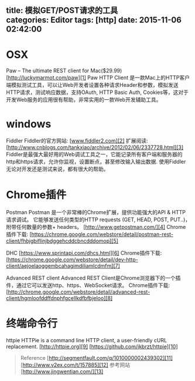 title: 模拟GET/POST请求的工具			
categories: Editor
tags: [http]
date: 2015-11-06 02:42:00
---

# OSX


Paw – The ultimate REST client for Mac($29.99)
[http://luckymarmot.com/paw][1]
Paw HTTP Client 是一款Mac上的HTTP客户端模拟测试工具，可以让Web开发者设置各种请求Header和参数，模拟发送HTTP请求，测试响应数据，支持OAuth, HTTP Basic Auth, Cookies等，这对于开发Web服务的应用很有帮助，非常实用的一款Web开发辅助工具。


# windows


Fiddler
Fiddler的官方网站: [www.fiddler2.com][2]
扩展阅读: [http://www.cnblogs.com/tankxiao/archive/2012/02/06/2337728.html][3]
Fiddler是最强大最好用的Web调试工具之一，它能记录所有客户端和服务器的http和https请求，允许你监视，设置断点，甚至修改输入输出数据. 使用Fiddler无论对开发还是测试来说，都有很大的帮助。


# Chrome插件


Postman
Postman 是一个非常棒的Chrome扩展，提供功能强大的API & HTTP 请求调试。
它能够发送任何类型的HTTP requests (GET, HEAD, POST, PUT..)，附带任何数量的参数+ headers。
[http://www.getpostman.com/][4]
Chrome插件下载: [https://chrome.google.com/webstore/detail/postman-rest-client/fhbjgbiflinjbdggehcddcbncdddomop][5]

DHC
[https://www.sprintapi.com/dhcs.html][6]
Chrome插件下载: [https://chrome.google.com/webstore/detail/dev-http-client/aejoelaoggembcahagimdiliamlcdmfm][7]

Advanced REST client
Advanced REST Client是Chrome浏览器下的一个插件，通过它可以发送http、https、WebSocket请求。
Chrome插件下载: [http://chrome.google.com/webstore/detail/advanced-rest-client/hgmloofddffdnphfgcellkdfbfbjeloo][8]



# 终端命令行


httpie
HTTPie is a command line HTTP client, a user-friendly cURL replacement. 
[http://httpie.org][9]
[https://github.com/jkbrzt/httpie][10]



> Reference
[http://segmentfault.com/q/1010000002439302][11]
[http://www.v2ex.com/t/157885][12]
> 参考网站
[http://www.jingwentian.com/][13]


  [1]: http://luckymarmot.com/paw
  [2]: http://www.fiddler2.com
  [3]: http://www.cnblogs.com/tankxiao/archive/2012/02/06/2337728.html
  [4]: http://www.getpostman.com/
  [5]: https://chrome.google.com/webstore/detail/postman-rest-client/fhbjgbiflinjbdggehcddcbncdddomop
  [6]: https://www.sprintapi.com/dhcs.html
  [7]: https://chrome.google.com/webstore/detail/dev-http-client/aejoelaoggembcahagimdiliamlcdmfm
  [8]: http://chrome.google.com/webstore/detail/advanced-rest-client/hgmloofddffdnphfgcellkdfbfbjeloo
  [9]: http://httpie.org
  [10]: https://github.com/jkbrzt/httpie
  [11]: http://segmentfault.com/q/1010000002439302
  [12]: http://www.v2ex.com/t/157885
  [13]: http://www.jingwentian.com/
